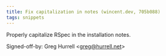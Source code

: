 ```yaml
---
title: Fix capitalization in notes (wincent.dev, 705b088)
tags: snippets
---
```


Properly capitalize RSpec in the installation notes.

Signed-off-by: Greg Hurrell &lt;greg@hurrell.net&gt;

